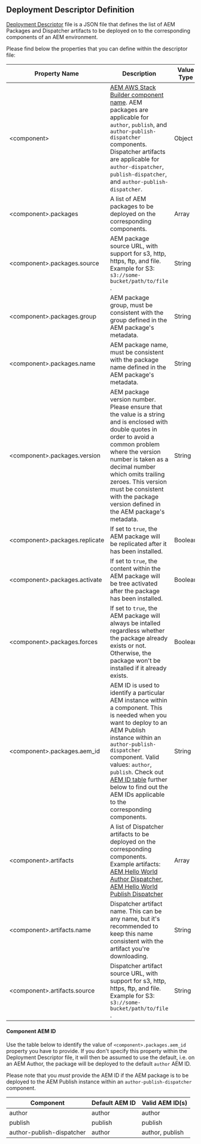 Deployment Descriptor Definition
--------------------------------

[Deployment Descriptor](https://github.com/shinesolutions/aem-aws-stack-builder/blob/master/docs/descriptors.md#deployment-descriptor) file is a JSON file that defines the list of AEM Packages and Dispatcher artifacts to be deployed on to the corresponding components of an AEM environment.

Please find below the properties that you can define within the descriptor file:

| Property Name | Description | Value Type |
|---------------|-------------|------------|
| \<component> | [AEM AWS Stack Builder component name](https://github.com/shinesolutions/aem-aws-stack-builder#aem-aws-stack-builder). AEM packages are applicable for `author`, `publish`, and `author-publish-dispatcher` components. Dispatcher artifacts are applicable for `author-dispatcher`, `publish-dispatcher`, and `author-publish-dispatcher`.  | Object |
| \<component>.packages | A list of AEM packages to be deployed on the corresponding components. | Array |
| \<component>.packages.source | AEM package source URL, with support for s3, http, https, ftp, and file. Example for S3: `s3://some-bucket/path/to/file` . | String |
| \<component>.packages.group | AEM package group, must be consistent with the group defined in the AEM package's metadata. | String |
| \<component>.packages.name | AEM package name, must be consistent with the package name defined in the AEM package's metadata. | String |
| \<component>.packages.version | AEM package version number. Please ensure that the value is a string and is enclosed with double quotes in order to avoid a common problem where the version number is taken as a decimal number which omits trailing zeroes. This version must be consistent with the package version defined in the AEM package's metadata. | String |
| \<component>.packages.replicate | If set to `true`, the AEM package will be replicated after it has been installed. | Boolean |
| \<component>.packages.activate | If set to `true`, the content within the AEM package will be tree activated after the package has been installed. | Boolean |
| \<component>.packages.forces | If set to `true`, the AEM package will always be intalled regardless whether the package already exists or not. Otherwise, the package won't be installed if it already exists. | Boolean |
| \<component>.packages.aem_id | AEM ID is used to identify a particular AEM instance within a component. This is needed when you want to deploy to an AEM Publish instance within an `author-publish-dispatcher` component. Valid values: `author`, `publish`. Check out [AEM ID table](https://github.com/shinesolutions/aem-aws-stack-builder/blob/master/docs/descriptors-definition-deployment.md#component-aem-id) further below to find out the AEM IDs applicable to the corresponding components. | String |
| \<component>.artifacts | A list of Dispatcher artifacts to be deployed on the corresponding components. Example artifacts: [AEM Hello World Author Dispatcher](https://github.com/shinesolutions/aem-helloworld-author-dispatcher), [AEM Hello World Publish Dispatcher](https://github.com/shinesolutions/aem-helloworld-publish-dispatcher) | Array |
| \<component>.artifacts.name | Dispatcher artifact name. This can be any name, but it's recommended to keep this name consistent with the artifact you're downloading. | String |
| \<component>.artifacts.source | Dispatcher artifact source URL, with support for s3, http, https, ftp, and file. Example for S3: `s3://some-bucket/path/to/file` . | String |

#### Component AEM ID

Use the table below to identify the value of `<component>.packages.aem_id` property you have to provide. If you don't specify this property within the Deployment Descriptor file, it will then be assumed to use the default, i.e. on an AEM Author, the package will be deployed to the default `author` AEM ID.

Please note that you *must* provide the AEM ID if the AEM package is to be deployed to the AEM Publish instance within an `author-publish-dispatcher` component.

| Component | Default AEM ID | Valid AEM ID(s) |
|-----------|----------------|-----------------|
| author | author | author |
| publish | publish | publish |
| author-publish-dispatcher | author | author, publish |
